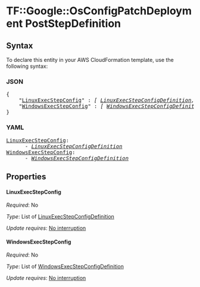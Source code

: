 # TF::Google::OsConfigPatchDeployment PostStepDefinition

## Syntax

To declare this entity in your AWS CloudFormation template, use the following syntax:

### JSON

<pre>
{
    "<a href="#linuxexecstepconfig" title="LinuxExecStepConfig">LinuxExecStepConfig</a>" : <i>[ <a href="linuxexecstepconfigdefinition.md">LinuxExecStepConfigDefinition</a>, ... ]</i>,
    "<a href="#windowsexecstepconfig" title="WindowsExecStepConfig">WindowsExecStepConfig</a>" : <i>[ <a href="windowsexecstepconfigdefinition.md">WindowsExecStepConfigDefinition</a>, ... ]</i>
}
</pre>

### YAML

<pre>
<a href="#linuxexecstepconfig" title="LinuxExecStepConfig">LinuxExecStepConfig</a>: <i>
      - <a href="linuxexecstepconfigdefinition.md">LinuxExecStepConfigDefinition</a></i>
<a href="#windowsexecstepconfig" title="WindowsExecStepConfig">WindowsExecStepConfig</a>: <i>
      - <a href="windowsexecstepconfigdefinition.md">WindowsExecStepConfigDefinition</a></i>
</pre>

## Properties

#### LinuxExecStepConfig

_Required_: No

_Type_: List of <a href="linuxexecstepconfigdefinition.md">LinuxExecStepConfigDefinition</a>

_Update requires_: [No interruption](https://docs.aws.amazon.com/AWSCloudFormation/latest/UserGuide/using-cfn-updating-stacks-update-behaviors.html#update-no-interrupt)

#### WindowsExecStepConfig

_Required_: No

_Type_: List of <a href="windowsexecstepconfigdefinition.md">WindowsExecStepConfigDefinition</a>

_Update requires_: [No interruption](https://docs.aws.amazon.com/AWSCloudFormation/latest/UserGuide/using-cfn-updating-stacks-update-behaviors.html#update-no-interrupt)

